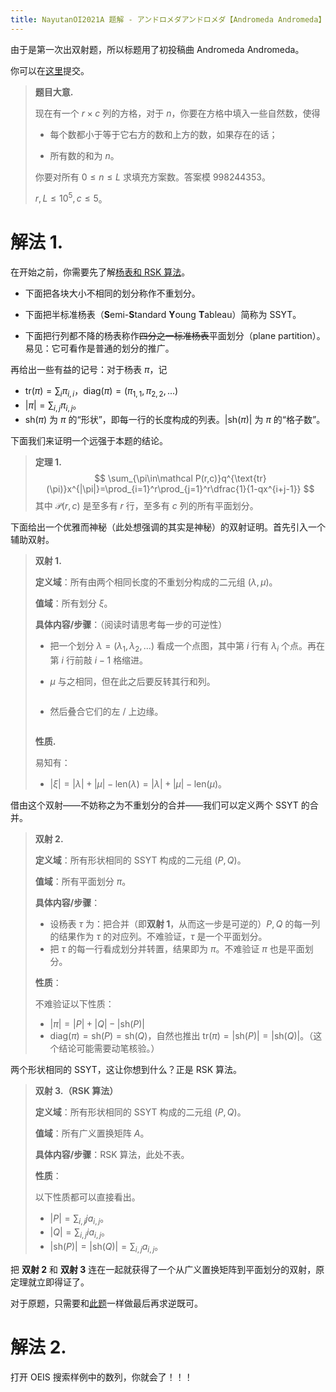```yaml
---
title: NayutanOI2021A 题解 - アンドロメダアンドロメダ【Andromeda Andromeda】
---
```


由于是第一次出双射题，所以标题用了初投稿曲 Andromeda Andromeda。

你可以在[这里](https://www.luogu.com.cn/problem/T172893)提交。

> **题目大意.**
>
> 现在有一个 $r\times c$ 列的方格，对于 $n$，你要在方格中填入一些自然数，使得
>
> - 每个数都小于等于它右方的数和上方的数，如果存在的话；
>
> - 所有数的和为 $n$。
>
> 你要对所有 $0\le n\le L$ 求填充方案数。答案模 $998244353$。
>
> $r,L\le 10^5,c\le 5$。

# 解法 1.

在开始之前，你需要先了解[杨表和 RSK 算法](https://xyix.github.io/posts/?&postname=young-tableau)。

- 下面把各块大小不相同的划分称作不重划分。

- 下面把半标准杨表（**S**emi-**S**tandard **Y**oung **T**ableau）简称为 SSYT。
- 下面把行列都不降的杨表称作~~四分之一标准杨表~~平面划分（plane partition）。易见：它可看作是普通的划分的推广。

再给出一些有益的记号：对于杨表 $\pi$，记

- $\text{tr}(\pi)=\sum_i \pi_{i,i}$，$\text{diag}(\pi)=(\pi_{1,1},\pi_{2,2},...)$
- $|\pi|=\sum_{i,j}\pi_{i,j}$。
- $\text{sh}(\pi)$ 为 $\pi$ 的“形状”，即每一行的长度构成的列表。$|\text{sh}(\pi)|$ 为 $\pi$ 的“格子数”。

下面我们来证明一个远强于本题的结论。

> **定理 1.**
> $$
> \sum_{\pi\in\mathcal P(r,c)}q^{\text{tr}(\pi)}x^{|\pi|}=\prod_{i=1}^r\prod_{j=1}^r\dfrac{1}{1-qx^{i+j-1}}
> $$
> 其中 $\mathcal P(r,c)$ 是至多有 $r$ 行，至多有 $c$ 列的所有平面划分。

下面给出一个优雅而神秘（此处想强调的其实是神秘）的双射证明。首先引入一个辅助双射。

> **双射 1.**
>
> **定义域**：所有由两个相同长度的不重划分构成的二元组 $(\lambda,\mu)$。
>
> **值域**：所有划分 $\xi$。
>
> **具体内容/步骤**：（阅读时请思考每一步的可逆性）
>
> - 把一个划分 $\lambda=(\lambda_1,\lambda_2,...)$ 看成一个点图，其中第 $i$ 行有 $\lambda_i$ 个点。再在第 $i$ 行前敲 $i-1$ 格缩进。
>
> - $\mu$ 与之相同，但在此之后要反转其行和列。
>
> <div style="width:60%;margin:auto"><img src="https://xyix.github.io/images/youngtable2.png" alt=""></div>
>
> - 然后叠合它们的左 / 上边缘。
>
> <div style="width:30%;margin:auto"><img src="https://xyix.github.io/images/youngtable3.png" alt=""></div>
>
> **性质.**
>
> 易知有：
>
> - $|\xi|=|\lambda|+|\mu|-\text{len}(\lambda)=|\lambda|+|\mu|-\text{len}(\mu)$。

借由这个双射——不妨称之为不重划分的合并——我们可以定义两个 SSYT 的合并。

> **双射 2.**
>
> **定义域**：所有形状相同的 SSYT 构成的二元组 $(P,Q)$。
>
> **值域**：所有平面划分 $\pi$。
>
> **具体内容/步骤**：
>
> - 设杨表 $\tau$ 为：把合并（即**双射 1**，从而这一步是可逆的）$P,Q$ 的每一列的结果作为 $\tau$ 的对应列。不难验证，$\tau$ 是一个平面划分。
> - 把 $\tau$ 的每一行看成划分并转置，结果即为 $\pi$。不难验证 $\pi$ 也是平面划分。
>
> **性质**：
>
> 不难验证以下性质：
>
> - $|\pi|=|P|+|Q|-|\text{sh}(P)|$
> - $\text{diag}(\pi)=\text{sh}(P)=\text{sh}(Q)$，自然也推出 $\text{tr}(\pi)=|\text{sh}(P)|=|\text{sh}(Q)|$。（这个结论可能需要动笔核验。）

两个形状相同的 SSYT，这让你想到什么？正是 RSK 算法。

> **双射 3.（RSK 算法）**
>
> **定义域**：所有形状相同的 SSYT 构成的二元组 $(P,Q)$。
>
> **值域**：所有广义置换矩阵 $A$。
>
> **具体内容/步骤**：RSK 算法，此处不表。
>
> **性质**：
>
> 以下性质都可以直接看出。
>
> - $|P|=\sum_{i,j}ja_{i,j}$。
> - $|Q|=\sum_{i,j}ia_{i,j}$。
> - $|\text{sh}(P)|=|\text{sh}(Q)|=\sum_{i,j}a_{i,j}$。

把 **双射 2** 和 **双射 3** 连在一起就获得了一个从广义置换矩阵到平面划分的双射，原定理就立即得证了。

对于原题，只需要和[此题](https://loj.ac/p/6077)一样做最后再求逆既可。

# 解法 2.

打开 OEIS 搜索样例中的数列，你就会了！！！

